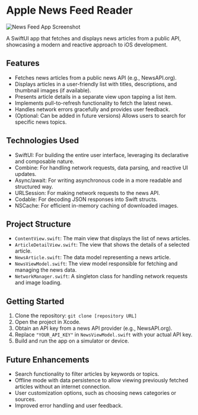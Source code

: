 # Apple News Feed Reader

![News Feed App Screenshot](news_feed.png) 

A SwiftUI app that fetches and displays news articles from a public API, showcasing a modern and reactive approach to iOS development.

## Features

* Fetches news articles from a public news API (e.g., NewsAPI.org).
* Displays articles in a user-friendly list with titles, descriptions, and thumbnail images (if available).
* Presents article details in a separate view upon tapping a list item.
* Implements pull-to-refresh functionality to fetch the latest news.
* Handles network errors gracefully and provides user feedback.
* (Optional: Can be added in future versions) Allows users to search for specific news topics.

## Technologies Used

* SwiftUI:  For building the entire user interface, leveraging its declarative and composable nature.
* Combine:  For handling network requests, data parsing, and reactive UI updates.
* Async/await: For writing asynchronous code in a more readable and structured way.
* URLSession:  For making network requests to the news API.
* Codable:  For decoding JSON responses into Swift structs.
* NSCache: For efficient in-memory caching of downloaded images.

## Project Structure

* `ContentView.swift`:  The main view that displays the list of news articles.
* `ArticleDetailView.swift`: The view that shows the details of a selected article.
* `NewsArticle.swift`: The data model representing a news article.
* `NewsViewModel.swift`: The view model responsible for fetching and managing the news data.
* `NetworkManager.swift`:  A singleton class for handling network requests and image loading.

## Getting Started

1. Clone the repository: `git clone [repository URL]`
2. Open the project in Xcode.
3. Obtain an API key from a news API provider (e.g., NewsAPI.org).
4. Replace `"YOUR_API_KEY"` in `NewsViewModel.swift` with your actual API key.
5. Build and run the app on a simulator or device.

## Future Enhancements

* Search functionality to filter articles by keywords or topics.
* Offline mode with data persistence to allow viewing previously fetched articles without an internet connection.
* User customization options, such as choosing news categories or sources.
* Improved error handling and user feedback.
